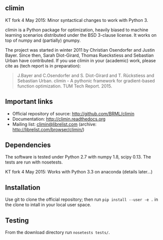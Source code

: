climin
------
KT fork 4 May 2015: Minor syntactical changes to work with Python 3.

climin is a Python package for optimization, heavily biased to machine learning
scenarios distributed under the BSD 3-clause license. It works on top of numpy
and (partially) gnumpy.

The project was started in winter 2011 by Christian Osendorfer and Justin Bayer.
Since then, Sarah Diot-Girard, Thomas Rueckstiess and Sebastian Urban have 
contributed. If you use climin in your (academic) work, please cite as 
(tech report is in preparation):

> J.Bayer and C.Osendorfer and S. Diot-Girard and T. Rückstiess and Sebastian Urban. climin - A pythonic framework for gradient-based function optimization. TUM Tech Report. 2015. 


Important links
---------------

 - Official repository of source: http://github.com/BRML/climin
 - Documentation: http://climin.readthedocs.org
 - Mailing list: climin@librelist.com (archive: http://librelist.com/browser/climin/)


Dependencies
------------

The software is tested under Python 2.7 with numpy 1.8, scipy 0.13. The tests
are run with nosetests.

KT fork 4 May 2015: Works with Python 3.3 on anaconda (details later...)

Installation
------------

Use git to clone the official repository; then run `pip install --user -e .`
in the clone to intall in your local user space.


Testing
-------

From the download directory run ``nosetests tests/``.

